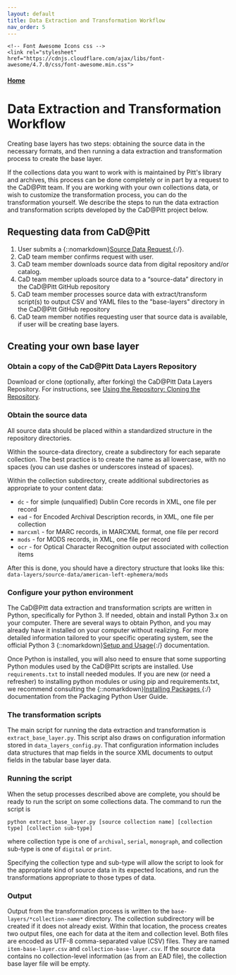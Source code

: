 ```yaml
---
layout: default
title: Data Extraction and Transformation Workflow
nav_order: 5
---
```


<html lang="en">
  <head>
    <meta charset="utf-8">

    <!-- Font Awesome Icons css -->
    <link rel="stylesheet" href="https://cdnjs.cloudflare.com/ajax/libs/font-awesome/4.7.0/css/font-awesome.min.css">

  </head>
</html>

#### [Home](http://cadatpitt.github.io)
# Data Extraction and Transformation Workflow

Creating base layers has two steps: obtaining the source data in the necessary formats, and then running a data extraction and transformation
process to create the base layer.

If the collections data you want to work with is maintained by Pitt's library and archives, this process can be done completely or in part
by a request to the CaD@Pitt team. If you are working with your own collections data, or wish to customize the transformation process, you
can do the transformation yourself.  We describe the steps to run the data extraction and transformation scripts developed by the CaD@Pitt project below.

## Requesting data from CaD@Pitt
1. User submits a {::nomarkdown}<a href="https://forms.gle/BgF3vsBHpXCCdNve7" target="_blank">Source Data Request <font size="-1"><i class="fa fa-external-link"></i></font></a>{:/}.
1. CaD team member confirms request with user.
1. CaD team member downloads source data from digital repository and/or catalog.
1. CaD team member uploads source data to a “source-data” directory in the CaD@Pitt GitHub repository
1. CaD team member processes source data with extract/transform script(s) to output CSV and YAML files to the "base-layers" directory in the CaD@Pitt GitHub repository
1. CaD team member notifies requesting user that source data is available, if user will be creating base layers.

## Creating your own base layer
### **Obtain a copy of the CaD@Pitt Data Layers Repository**
Download or clone (optionally, after forking) the CaD@Pitt Data Layers Repository. For instructions, see [Using the Repository: Cloning the Repository](/documentation/03-using-the-repository.html#download-or-clone-the-repository).

### **Obtain the source data**
All source data should be placed within a standardized structure in the repository directories.

Within the source-data directory, create a subdirectory for each separate collection. The best practice is to create the name as all lowercase,
with no spaces (you can use dashes or underscores instead of spaces).

Within the collection subdirectory, create additional subdirectories as appropriate to your content data:
- `dc` - for simple (unqualified) Dublin Core records in XML, one file per record
- `ead` - for Encoded Archival Description records, in XML, one file per collection
- `marcxml` - for MARC records, in MARCXML format, one file per record
- `mods` - for MODS records, in XML, one file per record
- `ocr` - for Optical Character Recognition output associated with collection items

After this is done, you should have a directory structure that looks like this:
`data-layers/source-data/american-left-ephemera/mods`

### **Configure your python environment**
The CaD@Pitt data extraction and transformation scripts are written in Python, specifically for Python 3. If needed, obtain and install Python 3.x on your computer.
There are several ways to obtain Python, and you may already have it installed on your computer without realizing. For more detailed information tailored to your
specific operating system, see the official Python 3 {::nomarkdown}<a href="https://docs.python.org/3/using/index.html" target="_blank">Setup and Usage<font size="-1"><i class="fa fa-external-link"></i></font></a>{:/} documentation.

Once Python is installed, you will also need to ensure that some supporting Python modules used by the CaD@Pitt scripts are installed. Use `requirements.txt` to install needed modules. If you are new (or need a refresher) to installing python modules or using pip and requirements.txt, we recommend consulting the {::nomarkdown}<a href="https://packaging.python.org/tutorials/installing-packages/" target="_blank">Installing Packages <font size="-1"><i class="fa fa-external-link"></i></font></a>{:/} documentation from the Packaging Python User Guide.

### **The transformation scripts**
The main script for running the data extraction and transformation is `extract_base_layer.py`. This script also draws on configuration information stored in
`data_layers_config.py`. That configuration information includes data structures that map fields in the source XML documents to output fields in the tabular
base layer data.

### **Running the script**
When the setup processes described above are complete, you should be ready to run the script on some collections data. The command to run the script is

`python extract_base_layer.py [source collection name] [collection type] [collection sub-type]`

where collection type is one of `archival`, `serial`, `monograph`, and collection sub-type is one of `digital` or `print`.

Specifying the collection type and sub-type will allow the script to look for the appropriate kind of source data in its expected locations, and run the
transformations appropriate to those types of data.

### **Output**
Output from the transformation process is written to the `base-layers/*collection-name*` directory. The collection subdirectory will be created if it does not
already exist. Within that location, the process creates two output files, one each for data at the item and collection level. Both files are encoded as UTF-8 comma-separated value (CSV) files. They are named `item-base-layer.csv` and `collection-base-layer.csv`. If the source data contains no collection-level information (as from an EAD file), the collection base layer file will be empty.
